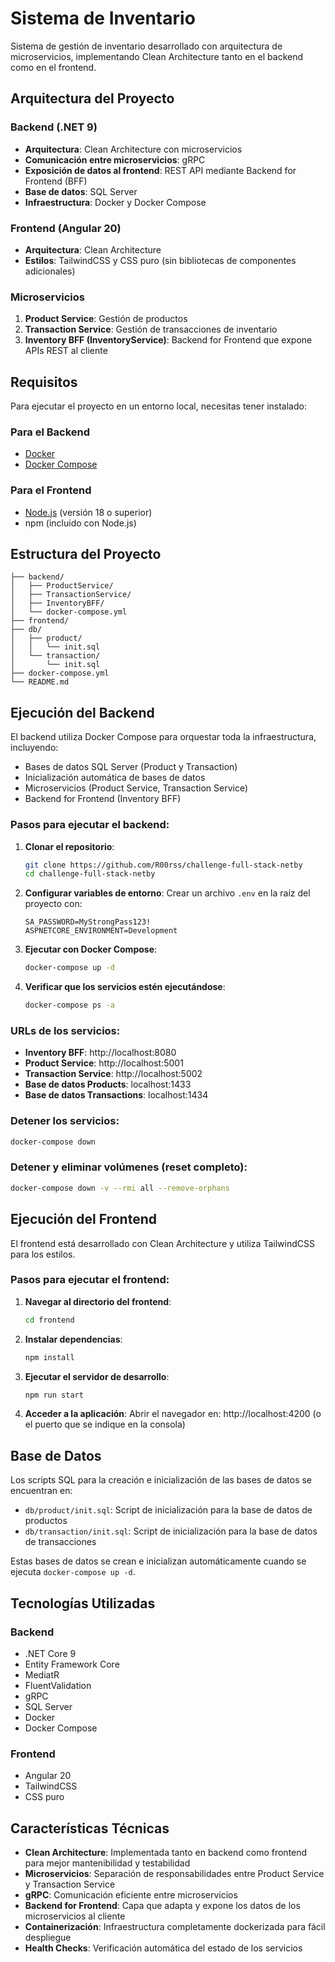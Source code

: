 # Sistema de Inventario

Sistema de gestión de inventario desarrollado con arquitectura de microservicios, implementando Clean Architecture tanto en el backend como en el frontend.

## Arquitectura del Proyecto

### Backend (.NET 9)
- **Arquitectura**: Clean Architecture con microservicios
- **Comunicación entre microservicios**: gRPC
- **Exposición de datos al frontend**: REST API mediante Backend for Frontend (BFF)
- **Base de datos**: SQL Server
- **Infraestructura**: Docker y Docker Compose

### Frontend (Angular 20)
- **Arquitectura**: Clean Architecture
- **Estilos**: TailwindCSS y CSS puro (sin bibliotecas de componentes adicionales)

### Microservicios
1. **Product Service**: Gestión de productos
2. **Transaction Service**: Gestión de transacciones de inventario
3. **Inventory BFF (InventoryService)**: Backend for Frontend que expone APIs REST al cliente

## Requisitos

Para ejecutar el proyecto en un entorno local, necesitas tener instalado:

### Para el Backend
- [Docker](https://www.docker.com/get-started)
- [Docker Compose](https://docs.docker.com/compose/install/)

### Para el Frontend
- [Node.js](https://nodejs.org/) (versión 18 o superior)
- npm (incluido con Node.js)

## Estructura del Proyecto

```
├── backend/
│   ├── ProductService/
│   ├── TransactionService/
│   ├── InventoryBFF/
│   └── docker-compose.yml
├── frontend/
├── db/
│   ├── product/
│   │   └── init.sql
│   └── transaction/
│       └── init.sql
├── docker-compose.yml
└── README.md
```

## Ejecución del Backend

El backend utiliza Docker Compose para orquestar toda la infraestructura, incluyendo:
- Bases de datos SQL Server (Product y Transaction)
- Inicialización automática de bases de datos
- Microservicios (Product Service, Transaction Service)
- Backend for Frontend (Inventory BFF)

### Pasos para ejecutar el backend:

1. **Clonar el repositorio**:
   ```bash
   git clone https://github.com/R00rss/challenge-full-stack-netby
   cd challenge-full-stack-netby
   ```

2. **Configurar variables de entorno**:
   Crear un archivo `.env` en la raíz del proyecto con:
   ```
   SA_PASSWORD=MyStrongPass123!
   ASPNETCORE_ENVIRONMENT=Development
   ```

3. **Ejecutar con Docker Compose**:
   ```bash
   docker-compose up -d
   ```

4. **Verificar que los servicios estén ejecutándose**:
   ```bash
   docker-compose ps -a
   ```

### URLs de los servicios:
- **Inventory BFF**: http://localhost:8080
- **Product Service**: http://localhost:5001
- **Transaction Service**: http://localhost:5002
- **Base de datos Products**: localhost:1433
- **Base de datos Transactions**: localhost:1434

### Detener los servicios:
```bash
docker-compose down
```

### Detener y eliminar volúmenes (reset completo):
```bash
docker-compose down -v --rmi all --remove-orphans

```

## Ejecución del Frontend

El frontend está desarrollado con Clean Architecture y utiliza TailwindCSS para los estilos.

### Pasos para ejecutar el frontend:

1. **Navegar al directorio del frontend**:
   ```bash
   cd frontend
   ```

2. **Instalar dependencias**:
   ```bash
   npm install
   ```

3. **Ejecutar el servidor de desarrollo**:
   ```bash
   npm run start
   ```

4. **Acceder a la aplicación**:
   Abrir el navegador en: http://localhost:4200 (o el puerto que se indique en la consola)

## Base de Datos

Los scripts SQL para la creación e inicialización de las bases de datos se encuentran en:
- `db/product/init.sql`: Script de inicialización para la base de datos de productos
- `db/transaction/init.sql`: Script de inicialización para la base de datos de transacciones

Estas bases de datos se crean e inicializan automáticamente cuando se ejecuta `docker-compose up -d`.

## Tecnologías Utilizadas

### Backend
- .NET Core 9
- Entity Framework Core
- MediatR
- FluentValidation
- gRPC
- SQL Server
- Docker
- Docker Compose

### Frontend
- Angular 20
- TailwindCSS
- CSS puro

## Características Técnicas

- **Clean Architecture**: Implementada tanto en backend como frontend para mejor mantenibilidad y testabilidad
- **Microservicios**: Separación de responsabilidades entre Product Service y Transaction Service
- **gRPC**: Comunicación eficiente entre microservicios
- **Backend for Frontend**: Capa que adapta y expone los datos de los microservicios al cliente
- **Containerización**: Infraestructura completamente dockerizada para fácil despliegue
- **Health Checks**: Verificación automática del estado de los servicios
